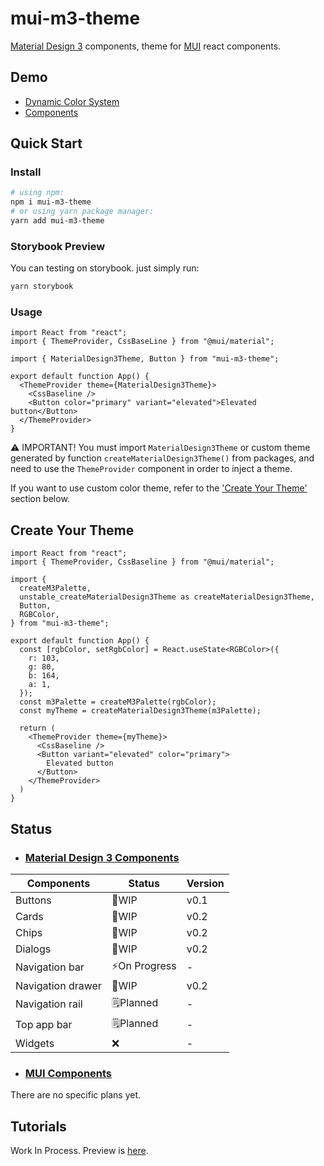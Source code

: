 # mui-m3-theme
[Material Design 3](https://m3.material.io/) components, theme for [MUI](https://github.com/mui-org/material-ui) react components.

## Demo

- [Dynamic Color System](https://limitkr.github.io/palette)
- [Components](https://limitkr.github.io/button)

## Quick Start

### Install
```bash
# using npm:
npm i mui-m3-theme
# or using yarn package manager:
yarn add mui-m3-theme
```

### Storybook Preview
You can testing on storybook. just simply run:
```bash
yarn storybook
```

### Usage
```tsx
import React from "react";
import { ThemeProvider, CssBaseLine } from "@mui/material";

import { MaterialDesign3Theme, Button } from "mui-m3-theme";

export default function App() {
  <ThemeProvider theme={MaterialDesign3Theme}>
    <CssBaseline />
    <Button color="primary" variant="elevated">Elevated button</Button>
  </ThemeProvider>
}
```
⚠️ IMPORTANT! You must import `MaterialDesign3Theme` or custom theme generated by function `createMaterialDesign3Theme()` from packages, and need to use the `ThemeProvider` component in order to inject a theme.

If you want to use custom color theme, refer to the ['Create Your Theme'](#create-your-theme) section below.

## Create Your Theme

```tsx
import React from "react";
import { ThemeProvider, CssBaseline } from "@mui/material";

import {
  createM3Palette,
  unstable_createMaterialDesign3Theme as createMaterialDesign3Theme,
  Button,
  RGBColor,
} from "mui-m3-theme";

export default function App() {
  const [rgbColor, setRgbColor] = React.useState<RGBColor>({
    r: 103,
    g: 80,
    b: 164,
    a: 1,
  });
  const m3Palette = createM3Palette(rgbColor);
  const myTheme = createMaterialDesign3Theme(m3Palette);

  return (
    <ThemeProvider theme={myTheme}>
      <CssBaseline />
      <Button variant="elevated" color="primary">
        Elevated button
      </Button>
    </ThemeProvider>
  )
}
```
<!-- Status -> ⚡️On Progress 🚧WIP 🗒Planned ❌-->
## Status
- ### [Material Design 3 Components](https://m3.material.io/components/all-buttons)

| Components        | Status       | Version |
|-------------------|--------------|---------|
| Buttons           | 🚧WIP        |v0.1     |
| Cards             | 🚧WIP        |v0.2     |
| Chips             | 🚧WIP        |v0.2     |
| Dialogs           | 🚧WIP        |v0.2     |
| Navigation bar    | ⚡️On Progress|    -    |
| Navigation drawer | 🚧WIP         |v0.2    |
| Navigation rail   | 🗒Planned     |    -    |
| Top app bar       | 🗒Planned     |    -    |
| Widgets           | ❌            |    -    |

- ### [MUI Components](https://mui.com/getting-started/supported-components/)

There are no specific plans yet.


## Tutorials

Work In Process. Preview is [here](https://github.com/limitkr/mui-m3-theme/wiki/Tutorials).
